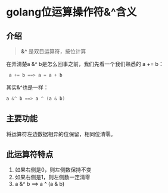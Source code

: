 golang位运算操作符&^含义
======================

介绍
-----
> **&^**  是双目运算符，按位计算
 
在弄清楚a &^ b是怎么回事之前，我们先看一个我们熟悉的 a += b：
```go
 a += b ==> a = a + b
```
其实&^也是一样：
```go
a &^ b ==> a ^ (a & b)
```



主要功能
-------
将运算符左边数据相异的位保留，相同位清零。


此运算符特点
-----------
1. 如果右侧是0，则左侧数保持不变
2. 如果右侧是1，则左侧数一定清零
3. a &^ b ==> a ^ (a & b)


